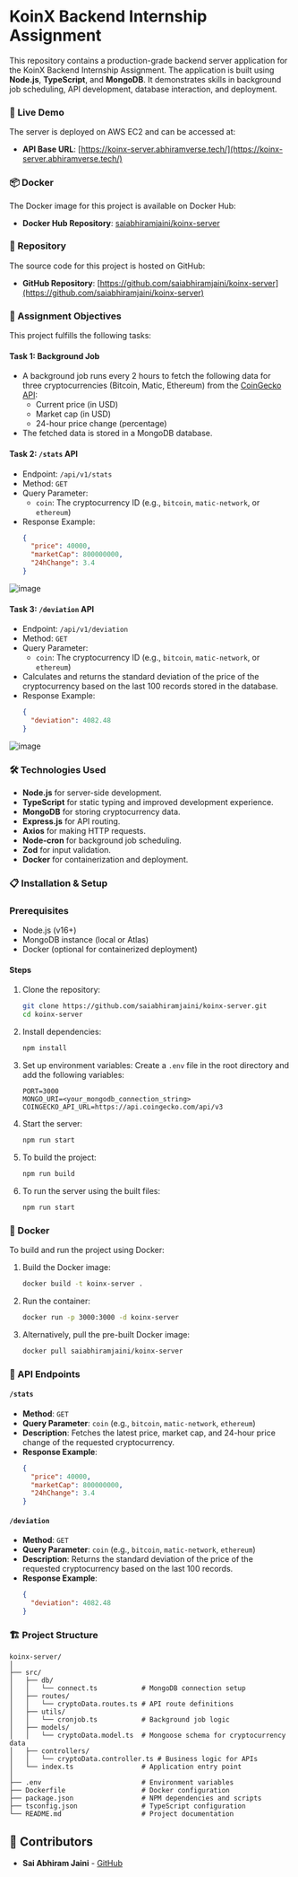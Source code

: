 
# KoinX Backend Internship Assignment

This repository contains a production-grade backend server application for the KoinX Backend Internship Assignment. The application is built using **Node.js**, **TypeScript**, and **MongoDB**. It demonstrates skills in background job scheduling, API development, database interaction, and deployment.


### 🚀 Live Demo

The server is deployed on AWS EC2 and can be accessed at:

- **API Base URL**: [https://koinx-server.abhiramverse.tech/](https://koinx-server.abhiramverse.tech/)



### 📦 Docker

The Docker image for this project is available on Docker Hub:

- **Docker Hub Repository**: [saiabhiramjaini/koinx-server](https://hub.docker.com/repository/docker/saiabhiramjaini/koinx-server/general)



### 📂 Repository

The source code for this project is hosted on GitHub:

- **GitHub Repository**: [https://github.com/saiabhiramjaini/koinx-server](https://github.com/saiabhiramjaini/koinx-server)


### 📄 Assignment Objectives

This project fulfills the following tasks:

#### Task 1: Background Job
- A background job runs every 2 hours to fetch the following data for three cryptocurrencies (Bitcoin, Matic, Ethereum) from the [CoinGecko API](https://docs.coingecko.com/v3.0.1/reference/introduction):
  - Current price (in USD)
  - Market cap (in USD)
  - 24-hour price change (percentage)
- The fetched data is stored in a MongoDB database.

#### Task 2: `/stats` API
- Endpoint: `/api/v1/stats`
- Method: `GET`
- Query Parameter:
  - `coin`: The cryptocurrency ID (e.g., `bitcoin`, `matic-network`, or `ethereum`)
- Response Example:
  ```json
  {
    "price": 40000,
    "marketCap": 800000000,
    "24hChange": 3.4
  }
  ```

![image](https://github.com/user-attachments/assets/e4b96957-2707-483c-ad4c-be05a9a0d851)

#### Task 3: `/deviation` API
- Endpoint: `/api/v1/deviation`
- Method: `GET`
- Query Parameter:
  - `coin`: The cryptocurrency ID (e.g., `bitcoin`, `matic-network`, or `ethereum`)
- Calculates and returns the standard deviation of the price of the cryptocurrency based on the last 100 records stored in the database.
- Response Example:
  ```json
  {
    "deviation": 4082.48
  }
  ```

![image](https://github.com/user-attachments/assets/e8fef9da-8f96-48cf-99eb-74a44d19d733)


### 🛠️ Technologies Used

- **Node.js** for server-side development.
- **TypeScript** for static typing and improved development experience.
- **MongoDB** for storing cryptocurrency data.
- **Express.js** for API routing.
- **Axios** for making HTTP requests.
- **Node-cron** for background job scheduling.
- **Zod** for input validation.
- **Docker** for containerization and deployment.


### 📋 Installation & Setup

### Prerequisites
- Node.js (v16+)
- MongoDB instance (local or Atlas)
- Docker (optional for containerized deployment)

#### Steps
1. Clone the repository:
   ```bash
   git clone https://github.com/saiabhiramjaini/koinx-server.git
   cd koinx-server
   ```

2. Install dependencies:
   ```bash
   npm install
   ```

3. Set up environment variables:
   Create a `.env` file in the root directory and add the following variables:
   ```env
   PORT=3000
   MONGO_URI=<your_mongodb_connection_string>
   COINGECKO_API_URL=https://api.coingecko.com/api/v3
   ```

4. Start the server:
   ```bash
   npm run start
   ```

5. To build the project:
   ```bash
   npm run build
   ```

6. To run the server using the built files:
   ```bash
   npm run start
   ```


### 🐳 Docker

To build and run the project using Docker:
1. Build the Docker image:
   ```bash
   docker build -t koinx-server .
   ```

2. Run the container:
   ```bash
   docker run -p 3000:3000 -d koinx-server
   ```

3. Alternatively, pull the pre-built Docker image:
   ```bash
   docker pull saiabhiramjaini/koinx-server
   ```


### 🧪 API Endpoints

#### `/stats`
- **Method**: `GET`
- **Query Parameter**: `coin` (e.g., `bitcoin`, `matic-network`, `ethereum`)
- **Description**: Fetches the latest price, market cap, and 24-hour price change of the requested cryptocurrency.
- **Response Example**:
  ```json
  {
    "price": 40000,
    "marketCap": 800000000,
    "24hChange": 3.4
  }
  ```

#### `/deviation`
- **Method**: `GET`
- **Query Parameter**: `coin` (e.g., `bitcoin`, `matic-network`, `ethereum`)
- **Description**: Returns the standard deviation of the price of the requested cryptocurrency based on the last 100 records.
- **Response Example**:
  ```json
  {
    "deviation": 4082.48
  }
  ```


### 🏗️ Project Structure

```
koinx-server/
│
├── src/
│   ├── db/
│   │   └── connect.ts           # MongoDB connection setup
│   ├── routes/
│   │   └── cryptoData.routes.ts # API route definitions
│   ├── utils/
│   │   └── cronjob.ts           # Background job logic
│   ├── models/
│   │   └── cryptoData.model.ts  # Mongoose schema for cryptocurrency data
│   ├── controllers/
│   │   └── cryptoData.controller.ts # Business logic for APIs
│   └── index.ts                 # Application entry point
│
├── .env                         # Environment variables
├── Dockerfile                   # Docker configuration
├── package.json                 # NPM dependencies and scripts
├── tsconfig.json                # TypeScript configuration
└── README.md                    # Project documentation
```


## 👥 Contributors

- **Sai Abhiram Jaini** - [GitHub](https://github.com/saiabhiramjaini)


